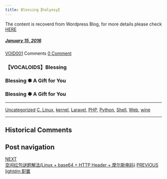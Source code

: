 ```yaml
---
title: Blessing【halyosy】
---
```

The content is recoverd from Wordpress Blog, for more details please check [HERE](recover-my-blog)



#####  [January 15, 2016](https://web.archive.org/web/20201020194248/https://void-shana.moe/uncategorized/%e3%80%90vocaloids%e3%80%91blessing%e3%80%90halyosy%e3%80%91.html "11:37 pm") 
[VOID001](https://web.archive.org/web/20201020194248/https://void-shana.moe/author/void001 "View all posts by VOID001") Comments  [0 Comment](https://web.archive.org/web/20201020194248/https://void-shana.moe/uncategorized/%e3%80%90vocaloids%e3%80%91blessing%e3%80%90halyosy%e3%80%91.html#respond)





### 【VOCALOIDS】Blessing

### Blessing ✽ A Gift for You

### Blessing ✽ A Gift for You







---


[Uncategorized](https://web.archive.org/web/20201020194248/https://void-shana.moe/category/uncategorized) [C. Linux](https://web.archive.org/web/20201020194248/https://void-shana.moe/tag/c-linux), [kernel](https://web.archive.org/web/20201020194248/https://void-shana.moe/tag/kernel), [Laravel](https://web.archive.org/web/20201020194248/https://void-shana.moe/tag/laravel), [PHP](https://web.archive.org/web/20201020194248/https://void-shana.moe/tag/php), [Python](https://web.archive.org/web/20201020194248/https://void-shana.moe/tag/python), [Shell](https://web.archive.org/web/20201020194248/https://void-shana.moe/tag/shell), [Web](https://web.archive.org/web/20201020194248/https://void-shana.moe/tag/web), [wine](https://web.archive.org/web/20201020194248/https://void-shana.moe/tag/wine) 






------------------------
## Historical Comments
Post navigation
---------------
[NEXT  
空间红包谜题解法(Linux + base64 + HTTP Header + 摩尔斯电码)](https://web.archive.org/web/20201020194248/https://void-shana.moe/linux/%e7%a9%ba%e9%97%b4%e7%ba%a2%e5%8c%85%e8%b0%9c%e9%a2%98%e8%a7%a3%e6%b3%95linux-base64-http-header-%e6%91%a9%e5%b0%94%e6%96%af%e7%94%b5%e7%a0%81.html)
[PREVIOUS 
lightdm 配置](https://web.archive.org/web/20201020194248/https://void-shana.moe/uncategorized/lightdm-%e9%85%8d%e7%bd%ae.html)

            